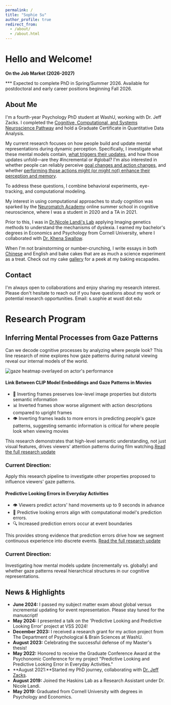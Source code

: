 ```yaml
---
permalink: /
title: "Sophie Su"
author_profile: true
redirect_from: 
  - /about/
  - /about.html
---
```


# Hello and Welcome!

**On the Job Market (2026-2027)** 

***  Expected to complete PhD in Spring/Summer 2026. Available for postdoctoral and early career positions beginning Fall 2026.

## About Me
I'm a fourth-year Psychology PhD student at WashU, working with Dr. Jeff Zacks. I completed the [Cognitive, Computational, and Systems Neuroscience Pathway](https://sites.wustl.edu/systemsneuroscience/ccsn-pathway/) and hold a Graduate Certificate in Quantitative Data Analysis.

My current research focuses on how people build and update mental representations during dynamic perception. Specifically, I investigate what these mental models contain, [what triggers their updates](https://doi.org/10.7936/xqb3-z870), and how those updates unfold—are they #incremental or #global? I'm also interested in whether people can reliably perceive [goal changes and action changes](/files/cornell1.pdf), and whether [performing those actions might (or might not) enhance their perception and memory](/files/Psychonomics_Sophie_Su_2024.pdf).

To address these questions, I combine behavioral experiments, eye-tracking, and computational modeling.

My interest in using computational approaches to study cognition was sparked by the [Neuromatch Academy](https://neuromatch.io/neuroscience/) online summer school in cognitive neuroscience, where I was a student in 2020 and a TA in 2021.

Prior to this, I was in [Dr.Nicole Landi's Lab](https://psychology.uconn.edu/person/nicole-landi/) applying Imaging genetics methods to understand the mechanisms of dyslexia. I earned my bachelor's degrees in Economics and Psychology from Cornell University, where I collaborated with [Dr. Khena Swallow](https://psychology.cornell.edu/khena-m-swallow).

When I'm not brainstorming or number-crunching, I write essays in both [Chinese](/files/wechat.bmp) and English and bake cakes that are as much a science experiment as a treat. Check out my cake [gallery](/portfolio/) for a peek at my baking escapades. 

## Contact 
I'm always open to collaborations and enjoy sharing my research interest. Please don't hesitate to reach out if you have questions about my work or potential research opportunities.
Email: s.sophie at wustl dot edu

# Research Program 

## Inferring Mental Processes from Gaze Patterns

Can we decode cognitive processes by analyzing where people look? This line research of mine explores how gaze patterns during natural viewing reveal our internal models of the world.

![gaze heatmap overlayed on actor's performance](./files/output.gif)

#### Link Between CLIP Model Embeddings and Gaze Patterns in Movies

- 🔄 Inverting frames preserves low-level image properties but distorts semantic information
- 📊 Inverted frames show worse alignment with action descriptions compared to upright frames
- 👁️ Inverting frames leads to more errors in predicting people's gaze patterns, suggesting semantic information is critical for where people look when viewing movies

This research demonstrates that high-level semantic understanding, not just visual features, drives viewers' attention patterns during film watching.[Read the full research update](/files/VSS2025_Sophie_Su_CLIP_Gaze.pdf)

### Current Direction:
Apply this research pipeline to investigate other properties proposed to influence viewers' gaze patterns. 


#### Predictive Looking Errors in Everyday Activities

- 👁️ Viewers predict actors' hand movements up to 9 seconds in advance
- 🧠 Predictive looking errors align with computational model's prediction errors. 
- 🔍 Increased prediction errors occur at event boundaries

This provides strong evidence that prediction errors drive how we segment continuous experience into discrete events.
[Read the full research update](/_posts/predictive-looking-2025.md)

### Current Direction:

Investigating how mental models update (incrementally vs. globally) and whether gaze patterns reveal hierarchical structures in our cognitive representations.
 
 
## News & Highlights
- **June 2024:** I passed my subject matter exam about global versus incremental updating for event representation. Please stay tuned for the manuscript! 
- **May 2024:**  I presented a talk on the 'Predictive Looking and Predictive Looking Error' project at VSS 2024! 
- **December 2023:** I received a research grant for my action project from The Department of Psychological & Brain Sciences at WashU. 
- **August 2023:** Celebrating the successful defense of my Master's thesis!
- **May 2022:** Honored to receive the Graduate Conference Award at the Psychonomic Conference for my project "Predictive Looking and Predictive Looking Error in Everyday Activities."
- **August 2021:**Started my PhD journey, collaborating with [Dr. Jeff Zacks](https://dcl.wustl.edu/people/jzacks/).
- **August 2019:** Joined the Haskins Lab as a Research Assistant under Dr. Nicole Landi.
- **May 2019:** Graduated from Cornell University with degrees in Psychology and Economics.
